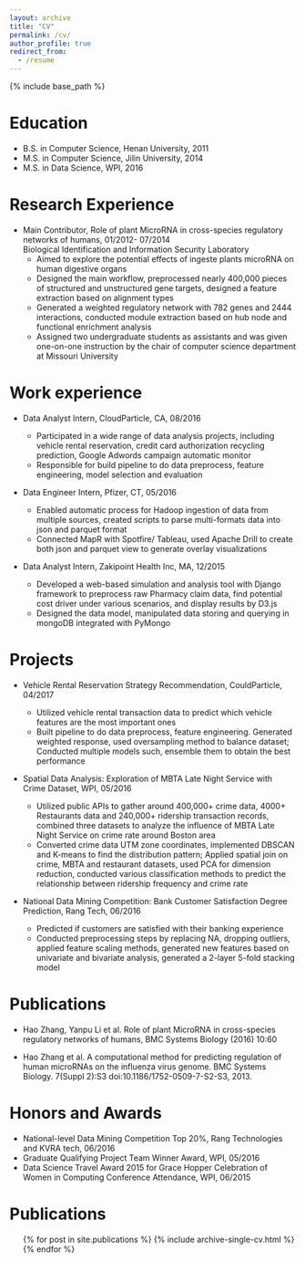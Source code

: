 ```yaml
---
layout: archive
title: "CV"
permalink: /cv/
author_profile: true
redirect_from:
  - /resume
---
```


{% include base_path %}

Education
======
* B.S. in Computer Science, Henan University, 2011
* M.S. in Computer Science, Jilin University, 2014
* M.S. in Data Science, WPI, 2016 

Research Experience
======
* Main Contributor, Role of plant MicroRNA in cross-species regulatory networks of humans, 01/2012- 07/2014           
  Biological Identification and Information Security Laboratory
  * Aimed to explore the potential effects of ingeste plants microRNA on human digestive organs                             
  * Designed the main workflow, preprocessed nearly 400,000 pieces of structured and unstructured gene targets, designed a feature extraction based on alignment types
  * Generated a weighted regulatory network with 782 genes and 2444 interactions, conducted module extraction based on hub node and functional enrichment analysis
  * Assigned two undergraduate students as assistants and was given one-on-one instruction by the chair of computer science department at Missouri University

Work experience
======
* Data Analyst Intern, CloudParticle, CA, 08/2016                                                             
  * Participated in a wide range of data analysis projects, including vehicle rental reservation, credit card authorization recycling prediction, Google Adwords campaign automatic monitor
  * Responsible for build pipeline to do data preprocess, feature engineering, model selection and evaluation

* Data Engineer Intern, Pfizer, CT, 05/2016
  * Enabled automatic process for Hadoop ingestion of data from multiple sources, created scripts to parse multi-formats data into json and parquet format
  * Connected MapR with Spotfire/ Tableau, used Apache Drill to create both json and parquet view to generate overlay visualizations  

* Data Analyst Intern, Zakipoint Health Inc, MA, 12/2015
  * Developed a web-based simulation and analysis tool with Django framework to preprocess raw Pharmacy claim data, find potential cost driver under various scenarios, and display results by D3.js
  * Designed the data model, manipulated data storing and querying in mongoDB integrated with PyMongo 
  
Projects
======
* Vehicle Rental Reservation Strategy Recommendation, CouldParticle, 04/2017
  * Utilized vehicle rental transaction data to predict which vehicle features are the most important ones 
  * Built pipeline to do data preprocess, feature engineering. Generated weighted response, used oversampling method to balance dataset; Conducted multiple models such, ensemble them to obtain the best performance

* Spatial Data Analysis: Exploration of MBTA Late Night Service with Crime Dataset, WPI, 05/2016
  * Utilized public APIs to gather around 400,000+ crime data, 4000+ Restaurants data and 240,000+ ridership transaction records, combined three datasets to analyze the influence of MBTA Late Night Service on crime rate around Boston area
  * Converted crime data UTM zone coordinates, implemented DBSCAN and K-means to find the distribution pattern; Applied spatial join on crime, MBTA and restaurant datasets, used PCA for dimension reduction, conducted various classification methods to predict the relationship between ridership frequency and crime rate

* National Data Mining Competition: Bank Customer Satisfaction Degree Prediction, Rang Tech, 06/2016
  * Predicted if customers are satisfied with their banking experience 
  * Conducted preprocessing steps by replacing NA, dropping outliers, applied feature scaling methods, generated new features based on univariate and bivariate analysis, generated a 2-layer 5-fold stacking model

Publications
======
* Hao Zhang, Yanpu Li et al. Role of plant MicroRNA in cross-species regulatory networks of humans, BMC Systems Biology (2016) 10:60

* Hao Zhang et al. A computational method for predicting regulation of human microRNAs on the influenza virus genome. BMC Systems Biology. 7(Suppl 2):S3 doi:10.1186/1752-0509-7-S2-S3, 2013.

Honors and Awards
======
* National-level Data Mining Competition Top 20%, Rang Technologies and KVRA tech, 06/2016  
* Graduate Qualifying Project Team Winner Award, WPI, 05/2016
* Data Science Travel Award 2015 for Grace Hopper Celebration of Women in Computing Conference Attendance, WPI, 06/2015                                        



Publications
======
  <ul>{% for post in site.publications %}
    {% include archive-single-cv.html %}
  {% endfor %}</ul>
  

